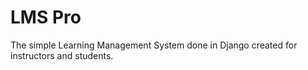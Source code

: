 # LMS Pro

The simple Learning Management System done in Django created for instructors and students.